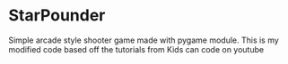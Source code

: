 # StarPounder
Simple arcade style shooter game made with pygame module. This is my modified code based off the tutorials from Kids can code on youtube
